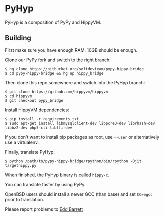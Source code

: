 # PyHyp

PyHyp is a composition of PyPy and HippyVM.

## Building

First make sure you have enough RAM. 10GB should be enough.

Clone our PyPy fork and switch to the right branch:

```
$ hg clone https://bitbucket.org/softdevteam/pypy-hippy-bridge
$ cd pypy-hippy-bridge && hg up hippy_bridge
```

Then clone this repo somewhere and switch into the PyHyp branch:

```
$ git clone https://github.com/hippyvm/hippyvm
$ cd hippyvm
$ git checkout pypy_bridge
```

Install HippyVM dependencies:

```
$ pip install -r requirements.txt
$ sudo apt-get install libmysqlclient-dev libpcre3-dev librhash-dev libbz2-dev php5-cli libffi-dev
```

If you don't want to install pip packages as root, use `--user` or
alternatively use a virtualenv.

Finally, translate PyHyp:

```
$ python /path/to/pypy-hippy-bridge/rpython/bin/rpython -Ojit targethippy.py
```

When finished, the PyHyp binary is called `hippy-c`.

You can translate faster by using PyPy.

OpenBSD users should install a newer GCC (than base) and set `CC=egcc` prior to
translation.

Please report problems to [Edd Barrett](http://theunixzoo.co.uk)
